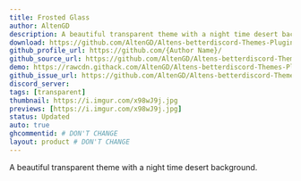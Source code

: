 ```yaml
---
title: Frosted Glass
author: AltenGD
description: A beautiful transparent theme with a night time desert background.
download: https://github.com/AltenGD/Altens-betterdiscord-Themes-Plugins/blob/master/Themes/FrostedGlassRewrite.theme.css
github_profile_url: https://github.com/{Author Name}/
github_source_url: https://github.com/AltenGD/Altens-betterdiscord-Themes-Plugins/blob/master/Themes/FrostedGlassRewrite.theme.css
demo: https://rawcdn.githack.com/AltenGD/Altens-betterdiscord-Themes-Plugins/f7563612bb680f793b20fe7969261a7f1c232f41/Themes/FrostedGlassRewrite.theme.css
github_issue_url: https://github.com/AltenGD/Altens-betterdiscord-Themes-Plugins/issues
discord_server:
tags: [transparent]
thumbnail: https://i.imgur.com/x98wJ9j.jpg
previews: [https://i.imgur.com/x98wJ9j.jpg]
status: Updated
auto: true
ghcommentid: # DON'T CHANGE
layout: product # DON'T CHANGE
---
```

A beautiful transparent theme with a night time desert background.